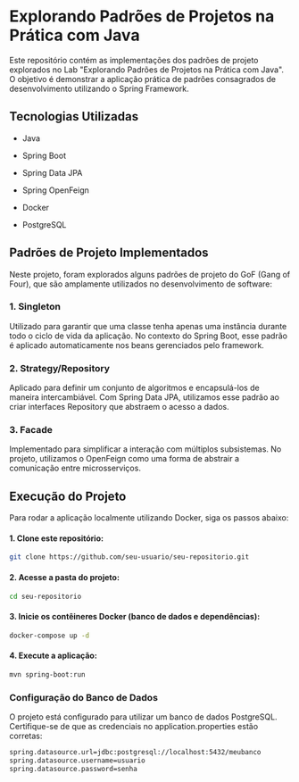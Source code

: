 # Explorando Padrões de Projetos na Prática com Java

Este repositório contém as implementações dos padrões de projeto explorados no Lab "Explorando Padrões de Projetos na Prática com Java". O objetivo é demonstrar a aplicação prática de padrões consagrados de desenvolvimento utilizando o Spring Framework.

## Tecnologias Utilizadas

* Java

* Spring Boot

* Spring Data JPA

* Spring OpenFeign

* Docker

* PostgreSQL

## Padrões de Projeto Implementados

Neste projeto, foram explorados alguns padrões de projeto do GoF (Gang of Four), que são amplamente utilizados no desenvolvimento de software:

### 1. Singleton

Utilizado para garantir que uma classe tenha apenas uma instância durante todo o ciclo de vida da aplicação. No contexto do Spring Boot, esse padrão é aplicado automaticamente nos beans gerenciados pelo framework.

### 2. Strategy/Repository

Aplicado para definir um conjunto de algoritmos e encapsulá-los de maneira intercambiável. Com Spring Data JPA, utilizamos esse padrão ao criar interfaces Repository que abstraem o acesso a dados.

### 3. Facade
Implementado para simplificar a interação com múltiplos subsistemas. No projeto, utilizamos o OpenFeign como uma forma de abstrair a comunicação entre microsserviços.

## Execução do Projeto

Para rodar a aplicação localmente utilizando Docker, siga os passos abaixo:

#### 1. Clone este repositório:

```bash
git clone https://github.com/seu-usuario/seu-repositorio.git
```

#### 2. Acesse a pasta do projeto:

```bash
cd seu-repositorio
```

#### 3. Inicie os contêineres Docker (banco de dados e dependências):

```bash
docker-compose up -d
```

#### 4. Execute a aplicação:

```bash
mvn spring-boot:run
```

### Configuração do Banco de Dados

O projeto está configurado para utilizar um banco de dados PostgreSQL. Certifique-se de que as credenciais no application.properties estão corretas:

```bash
spring.datasource.url=jdbc:postgresql://localhost:5432/meubanco
spring.datasource.username=usuario
spring.datasource.password=senha
```
